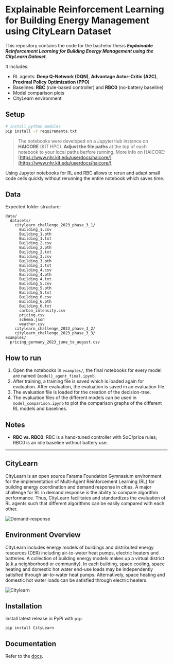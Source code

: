 # Explainable Reinforcement Learning for Building Energy Management using CityLearn Dataset

This repository contains the code for the bachelor thesis ***Explainable Reinforcement Learning for Building Energy Management using the CityLearn Dataset***.

It includes:

* RL agents: **Deep Q-Network (DQN)**, **Advantage Actor–Critic (A2C)**, **Proximal Policy Optimization (PPO)**
* Baselines: **RBC** (rule-based controller) and **RBC0** (no-battery baseline)
* Model comparison plots
* CityLearn environment

## Setup

```bash
# install python modules
pip install -r requirements.txt
```

> The notebooks were developed on a JupyterHub instance on **HAICORE** (KIT HPC).
> **Adjust the file paths** at the top of each notebook to your local paths berfore running.
> More info on HAICORE: [https://www.nhr.kit.edu/userdocs/haicore/](https://www.nhr.kit.edu/userdocs/haicore/)

Using Jupyter notebooks for RL and RBC allows to rerun and adapt small code cells quickly without rerunning the entire notebook which saves time.

## Data

Expected folder structure:

```text
data/
  datasets/
    citylearn_challenge_2023_phase_3_1/
      Building_1.csv
      Building_1.pth
      Building_1.txt
      Building_2.csv
      Building_2.pth
      Building_2.txt
      Building_3.csv
      Building_3.pth
      Building_3.txt
      Building_4.csv
      Building_4.pth
      Building_4.txt
      Building_5.csv
      Building_5.pth
      Building_5.txt
      Building_6.csv
      Building_6.pth
      Building_6.txt
      carbon_intensity.csv
      pricing.csv
      schema.json
      weather.csv
    citylearn_challenge_2023_phase_3_2/
    citylearn_challenge_2023_phase_3_3/
examples/
  pricing_germany_2023_june_to_august.csv
```

## How to run

1. Open the notebooks in `examples/`, the final notebooks for every model are named `{model}_agent_final.ipynb`.
2. After training, a training file is saved which is loaded again for evaluation. After evaluation, the evaluation is saved in an evaluation file.
3. The evaluation file is loaded for the creation of the decision-tree.
4. The evaluation files of the different models can be used in `model_comparison.ipynb` to plot the comparison graphs of the different RL models and baselines.


## Notes

* **RBC vs. RBC0**: RBC is a hand-tuned controller with SoC/price rules; RBC0 is an idle baseline without battery use.
---


## CityLearn
CityLearn is an open source Farama Foundation Gymnasium environment for the implementation of Multi-Agent Reinforcement Learning (RL) for building energy coordination and demand response in cities. A major challenge for RL in demand response is the ability to compare algorithm performance. Thus, CityLearn facilitates and standardizes the evaluation of RL agents such that different algorithms can be easily compared with each other.

![Demand-response](https://github.com/intelligent-environments-lab/CityLearn/blob/master/assets/images/dr.jpg)

## Environment Overview

CityLearn includes energy models of buildings and distributed energy resources (DER) including air-to-water heat pumps, electric heaters and batteries. A collection of building energy models makes up a virtual district (a.k.a neighborhood or community). In each building, space cooling, space heating and domestic hot water end-use loads may be independently satisfied through air-to-water heat pumps. Alternatively, space heating and domestic hot water loads can be satisfied through electric heaters.

![Citylearn](https://github.com/intelligent-environments-lab/CityLearn/blob/master/assets/images/environment.jpg)

## Installation
Install latest release in PyPi with `pip`:
```console
pip install CityLearn
```

## Documentation
Refer to the [docs](https://intelligent-environments-lab.github.io/CityLearn/).